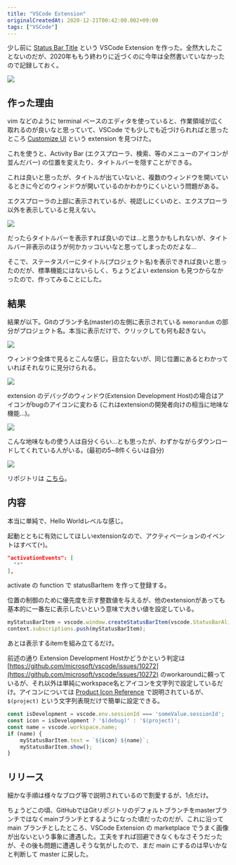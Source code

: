 ```yaml
---
title: "VSCode Extension"
originalCreatedAt: 2020-12-21T00:42:00.002+09:00
tags: ["VSCode"]
---
```

少し前に [Status Bar Title](https://marketplace.visualstudio.com/items?itemName=ksoichiro.vscode-status-bar-title) という VSCode Extension を作った。全然大したことないのだが、2020年ももう終わりに近づくのに今年は全然書いていなかったので記録しておく。

![](https://lh3.googleusercontent.com/kURSOpp-Lqkd8EMk_Dl4Q6-TMKlErV0ujGLEutF9xRLYCS0m0I2INIVXM0_ubMSxetGd_Wcuw5S2AFlI3CrJ5nCLaVil5wwcRnc88KA6FTjJU87FVBaUK6Wts6uF3ZjchWJA4us8329RaoI6uSf5ij0aKEcnVS3SwzDRWZ8TQC-YYr7E8s7zB9jR3f_yN2wfpRj1X2gv-zoaN1bCf8ZzJKqE7XnBT-5y4XlwtbnXmo_0BTjWt__Leb5B8nfi8g6XQvetVD7QTRhkBBO58FkrjsdabDR8WB_0YKmIgDcyu2y4UPRvYRPH72OBVd21JNiuBABcgcEWsccsTtrvT5yg6mB8RTx7y_Jwi_lyLxt_atZ01rD1cvjwW_YduETEY4sUjVvRt0DGDbIPuYHxP602wYq0bKrbmI0UKNF7GtDFL77hpdiuqTQTDuu686GNYd_uF3PaqU06wdc_3EP5VCC9nd6wKuy9VCWsPGdYhPiNmFQN4_azLUwGGT6h7_PpDuv7TQ74_tRfjQ3pJMH5qtBVrdDG2tsjparVaAQyjy3A1FkvgbKv56G8EswiZUU2P5wkfWWDTV3ps9GN9M7xR5VEiyOWK_HfoPEKDyCfa90krldfuieisKHA5_iQ3Ets1sc2_Ujy26j2aSxS6DiRClMe2gpwKGi7AMJFawBKZceiVD6Kl3Ml6FG92MjJSC-m3g=w510-h76-no)

<!--more-->

## 作った理由

vim などのように terminal ベースのエディタを使っていると、作業領域が広く取れるのが良いなと思っていて、VSCode でも少しでも近づけられればと思ったところ [Customize UI](https://marketplace.visualstudio.com/items?itemName=iocave.customize-ui) という extension を見つけた。

これを使うと、Activity Bar (エクスプローラ、検索、等のメニューのアイコンが並んだバー) の位置を変えたり、タイトルバーを隠すことができる。

これは良いと思ったが、タイトルが出ていないと、複数のウィンドウを開いているときに今どのウィンドウが開いているのかわかりにくいという問題がある。

エクスプローラの上部に表示されているが、視認しにくいのと、エクスプローラ以外を表示していると見えない。

![](https://lh3.googleusercontent.com/7Vi6GQ9mwGEJYQgrbkpHA5dWIFqvW40WRXQ-Cl6EYiOg5phMndEijJPv5yXYbM2KliHT0bZvJw1XAkOPOIJSe3zPmBHbFYoIcOhEyZpZJ5BWVvQwRfOAn01tOKpS4APuSjXfDxEvW4mDeSQXIk7MEaL2PaeXm0IJhV-HXfUp-tjiu6Mm7Bhtv1fLMGNjoprC4uCZbbMb3Xmu4iVNBgyY3i1XGTzPwtyqtVB-fun5EvnzSPS9t2JGqPCfojOrgNfusqRuLXmmusI8DZDB65g35EGAYUcliFPurvCTXTG9IwsjoShtjPeeotWplG6c-juRVpf68Uve3iYZ2e9QafaM_SwrfAmNaDkAVevFS1TuCbtDbgt0oo7jBdN9ngpM_gFs4O7ujahkunI4ffxhFeqGDBfk6Z2yowzxc2fu7p_nMBssTJ3jz9rb-YEEcmimv1x9HW6cq4t2qPdoVFC_P-WoD3xtNf1-sGdm0ZSuOGPdsHYIjGTeIWDmRpDOTl_FylL9lY4PNZW6vH5ejwSitcNrcmJraZCGK1LU5Yi3YfrFAeCOYbOAdIMdGsfOIBOn20Hk3TZl3tKI5vyT-CcRFD0yguPT4hWVe_RnjOdbBnkpg2n2zbiGBMh-NIi4LktILZBXVUeBcBmjRQodZqoQPZR3CapQI4fne-TR2BQIM5iDfjTFlqKaRZsgHrqZAw0wog=w716-h144-no)

だったらタイトルバーを表示すれば良いのでは…と思うかもしれないが、タイトルバー非表示のほうが何かカッコいいなと思ってしまったのだよな…

そこで、ステータスバーにタイトル(プロジェクト名)を表示できれば良いと思ったのだが、標準機能にはないらしく、ちょうどよい extension も見つからなかったので、作ってみることにした。

## 結果

結果が以下。Gitのブランチ名(master)の左側に表示されている `memorandum` の部分がプロジェクト名。本当に表示だけで、クリックしても何も起きない。

![](https://lh3.googleusercontent.com/PBDv0QAEC8B2O4CTJ4uo97b5s-0kKwh0l2p8LwlRTeT93BosbcuuVUOsxYwvf2epBvsIsTFAEq4bqGkJigNAmPAE1shoz7GrvCuDl2o2UlNMN-8UfzcLcu_Wv6SUro5grYsYRNjlxH0x0iXoOQxBb_Em5pG4KpfkSSfCbPY_jiSuvSZvxKh6Y92xawljRBvrsZMO8e-YMONBJf171jUqJMsSL08hIGHeqC_76JXHwx8PMyGE7Bhjmbov0kgOsEI2nOBqA8tGVQ-FkKARBsXNQC6zy5sJdSTe4iiP9GhJ4XMV66v_5T6iLtOBF-UNwVPuw5T1w1LhibBC6dIW6HCpKsCc5q7WyVwaqqu412Qm6iqR6I6rgURT9xZpLWW91jFfDb3OfLzU1HO9zKD2j7O8qFZhHR2-HJVOvdwbmbd8THg9QRYXFZ8pjLC8seIVTtWqBRNrRtmNrLOhJtp0DHpSS3-mwpKMsV7KqX6mo3QvFsAumm-7kjcK9Qf6WWkWSuJSbz4pvUJmURFDcU_V6Fo4kmiBUkY6XbZkngPFrJohs1YUag_CrpfP99DJRfrrUqutzB4Wkf72Rr21Fqop8_lEn2NJQnkCx7b2o11dexM1nb6Z5PW1ChNkjg1eRL9zhxB6YTmPNEO8CSnxCBi0WF5qbU6IxIzw443XIfBZC3JbJ-JZQq17xG3dR4S4HXEJew=w1476-h84-no)

ウィンドウ全体で見るとこんな感じ。目立たないが、同じ位置にあるとわかっていればそれなりに見分けられる。

![](https://lh3.googleusercontent.com/S0G78J2TST698eoS7JXz6gzDBQXiDPR-5pJHOVrgXI8E3B5xec2x6WQnU6AByKjpHVERU1SVJhko7WktEpOmoqGWtHnf012noEkw5SY0XOd-mjIQ9vQt7dx8dnFURujMycLLWL44VVPUNRihBKIZS6VZDbPkmJKGBkyQWF6cip7reEguAGojJD86WS3Ko-RpsPyk22_foRpW8Om6pWy_ZyebRCoPhx5-4NIpZ1Ud3rUrHQ5SnaBt85JgdrTxsj4imQ0idSxiffxyoFjSmJ8DdSpMgZyX7BZpFy14ikMQD5QPbxZI2z6zlu1M4nYAd4keEFv9gZk2iUJ9680tkoZAMO8IRzOeZz_qLOkd0FmEGL3GBiuZVsaw2eU0__yb3UQKqEQ_miHBxt7rZCiyAXkaFOii7WHkltlNdc0jL9CW3HnULFkernYCmHqf-IRq8aI-SKCphs6dRznUuSg7k8FzYX8zO2eSlnZ0nT5tOOVWEE7F0pKi44aeCzlYTOuwvexBkQa7y175QmdZg5sBii-2UOii0C5PutHEPgclB7G8u_UKhNQShOrCc0XNfV8NGalOhAsoWZyHtqTiTKqLuEUhvjx6LAyzT6raGQTmjejiXcGmD5u-SJgEUjk7-OA3Ifp3mJKuNZi19DND1BoLdbcK1LiGoY9JvH7wNntc3dTz6SWJHG7sBgz1a-NcCcp2sg=w3102-h1896-no)

extension のデバッグのウィンドウ(Extension Development Host)の場合はアイコンがbugのアイコンに変わる (これはextensionの開発者向けの相当に地味な機能…)。

![](https://lh3.googleusercontent.com/jlkwHL8zbYzsHNktiR0WFhDN3_35UtYcKB_MCJLcuFHNToLn5olZzrg2o5r4Hgh1vO3hv3WIqo4rAm2rHrhnjclMck1aDwmGKv1adU4W0CJSIj2o12O1AoosSkO3KScQArv0uijbV62hYvWfvUf6A5oJ2dG5oxan4D6r1tSUVCCrJpbEaLejOwXf1NqSCmWwrnzmOtmszBSsBTmUMghuPLLIRPlJBTEjxkYf8zOytGlzzYvGItzUC8lWut722sul03qRAhV4CC9L2laVLoS3Akh35-ETRLu0Z0P57l1x8QGj7h-dj-DB18Zxs0VeNpJndcUeWQUrYTZDLQSlLW3SqmsdjVknX3wzz_acWm-7vT5e27kDQwm-NUbqezIS8qivA-6bny-aYzcYk6ZLRjAc-bqSd12Yt3-y5gYTBpciJQRYgayfp5ik3hpw0nvbOMhZaPMtbMWzEoojhci5s1Ft7YlLQLWI7khh9O-85hlfXyOMgvLt4k-7fw3aIxNHAkR9lFbHT9-eteZd-mBoifnxUJbOjgJimQWFPI08Vi9QvZr2teOrSghhD17UM2rpwT9HljBB3uO1MBEiVyjX4DBNf-meeHtTOpjqeROH6UZC_hd1gALzVTxbETLoQ8n73MmA-8sLrvOCCJ60ivN-82zpm0BgKfwPdzV3CXVmLlL8XVaIWDL3sgsXJ4L13RVfxA=w660-h64-no)

こんな地味なもの使う人は自分くらい…とも思ったが、わずかながらダウンロードしてくれている人がいる。(最初の5~8件くらいは自分)

![](https://lh3.googleusercontent.com/2o-XN85wAcmYe_TI85bKf3pqfDPWtZWZ0_EpueIoVJctj9KbKctL-mwsQdg7jfIDjBbqa6vh6pOPIlwrfQ4tBex9qJM4sejzbORleExfbnVL8Zt-J-P1U6CltE706BqXvcVj5cSxtCPqNU7cHIC374mpevmeU0B2STSrxWaDDmR8KlL5iyoqM5f-HG_JsgR4a25mHYpNLMODIhVcff7gPXLZxruJltSseVSBjzU4RNnChXcOT1HnW5Qb9P4ZhKxYKh_Y1SnUa6Yj1Cc8n1ONeiDULiWDdsWhmsygpm4ZM7-13esPOzlrO8mSRfz6HEPzoiX3RZ-lhcwmvj98bskd2rvn-JhiyKiho_pDeZ7TdVLZPGSONrkvTPE4m0yk4X0-4ZYnGMXSaIREDpi_x-nm4b4mQk9C_6H7YgUlaAV1C4uCdVEpYvgk6dzeRoztzoLbnwf1v77_pGh_mwkjzRnzveA9g3WGQsXJPiVtqEYo8n1Alma1Oove8hryYJMmT12xL2xZ6xDS8poAdCkjeKTu47dAEm5Bq4jvzCVjqBoHUFXtLy-2rKiN4DAQtwbDQcG24NWwERh0Oi1exllcKA6FGz33oITEWsrp1KGZfvu6jEzk84QGeCc2l3O3XUt3TrmNqAlsWJx1f0z6Ht81tPycmfYRcRL6IeJNEhxAdxaGQuJiSbZaa7m8caYTQhPaxg=w868-h347-no)

リポジトリは [こちら](https://github.com/ksoichiro/vscode-status-bar-title)。

## 内容

本当に単純で、Hello Worldレベルな感じ。

起動とともに有効にしてほしいextensionなので、アクティベーションのイベントはすべて(`*`)。

```json
"activationEvents": [
  "*"
],
```

activate の function で statusBarItem を作って登録する。

位置の制御のために優先度を示す整数値を与えるが、他のextensionがあっても基本的に一番左に表示したいという意味で大きい値を設定している。

```js
myStatusBarItem = vscode.window.createStatusBarItem(vscode.StatusBarAlignment.Left, 10000);
context.subscriptions.push(myStatusBarItem);
```

あとは表示するitemを組み立てるだけ。

前述の通り Extension Development Hostかどうかという判定は [https://github.com/microsoft/vscode/issues/10272](https://github.com/microsoft/vscode/issues/10272) のworkaroundに頼っているが、それ以外は単純にworkspace名とアイコンを文字列で設定しているだけ。アイコンについては [Product Icon Reference](https://code.visualstudio.com/api/references/icons-in-labels) で説明されているが、 `$(project)` という文字列表現だけで簡単に設定できる。

```js
const isDevelopment = vscode.env.sessionId === 'someValue.sessionId';
const icon = isDevelopment ? '$(debug)' : '$(project)';
const name = vscode.workspace.name;
if (name) {
	myStatusBarItem.text = `${icon} ${name}`;
	myStatusBarItem.show();
}
```

## リリース

細かな手順は様々なブログ等で説明されているので割愛するが、1点だけ。

ちょうどこの頃、GitHubではGitリポジトリのデフォルトブランチをmasterブランチではなくmainブランチとするようになった頃だったのだが、これに沿って main ブランチとしたところ、VSCode Extension の marketplace でうまく画像が出ないという事象に遭遇した。工夫をすれば回避できなくもなさそうだったが、その後も問題に遭遇しそうな気がしたので、まだ main にするのは早いかなと判断して master に戻した。
